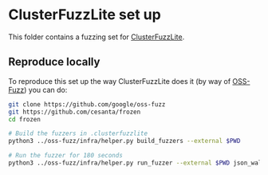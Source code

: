 # ClusterFuzzLite set up

This folder contains a fuzzing set for [ClusterFuzzLite](https://google.github.io/clusterfuzzlite).

## Reproduce locally

To reproduce this set up the way ClusterFuzzLite does it (by way of [OSS-Fuzz](https://github.com/google/oss)) you can do:

```sh
git clone https://github.com/google/oss-fuzz
git https://github.com/cesanta/frozen
cd frozen

# Build the fuzzers in .clusterfuzzlite
python3 ../oss-fuzz/infra/helper.py build_fuzzers --external $PWD

# Run the fuzzer for 180 seconds
python3 ../oss-fuzz/infra/helper.py run_fuzzer --external $PWD json_walk_fuzzer -- -max_total_time=180
```